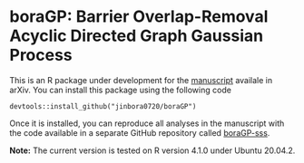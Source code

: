 # boraGP: Barrier Overlap-Removal Acyclic Directed Graph Gaussian Process 

This is an R package under development for the [manuscript](link) availale in arXiv. 
You can install this package using the following code 
```
devtools::install_github("jinbora0720/boraGP")
```

Once it is installed, you can reproduce all analyses in the manuscript with the code available in a separate GitHub repository called 
[boraGP-sss](https://github.com/jinbora0720/boraGP-sss). 

**Note:** The current version is tested on R version 4.1.0 under Ubuntu 20.04.2.
